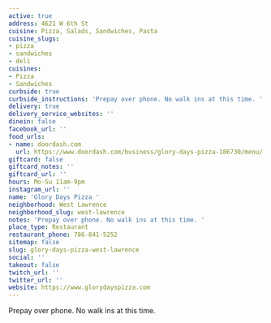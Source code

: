 ```yaml
---
active: true
address: 4621 W 6th St
cuisine: Pizza, Salads, Sandwiches, Pasta
cuisine_slugs:
- pizza
- sandwiches
- deli
cuisines:
- Pizza
- Sandwiches
curbside: true
curbside_instructions: 'Prepay over phone. No walk ins at this time. '
delivery: true
delivery_service_websites: ''
dinein: false
facebook_url: ''
food_urls:
- name: doordash.com
  url: https://www.doordash.com/business/glory-days-pizza-186730/menu/
giftcard: false
giftcard_notes: ''
giftcard_url: ''
hours: Mo-Su 11am-9pm
instagram_url: ''
name: 'Glory Days Pizza '
neighborhood: West Lawrence
neighborhood_slug: west-lawrence
notes: 'Prepay over phone. No walk ins at this time. '
place_type: Restaurant
restaurant_phone: 786-841-5252
sitemap: false
slug: glory-days-pizza-west-lawrence
social: ''
takeout: false
twitch_url: ''
twitter_url: ''
website: https://www.glorydayspizza.com
---
```


Prepay over phone. No walk ins at this time.